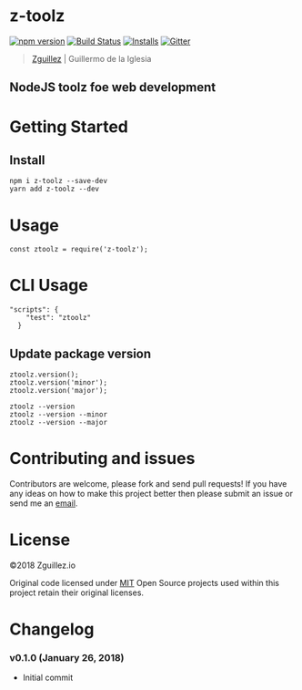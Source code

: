 # z-toolz

[![npm version](https://badge.fury.io/js/z-toolz.svg)](https://badge.fury.io/js/z-toolz)
[![Build Status](https://travis-ci.org/zguillez/z-toolz.svg?branch=master)](https://travis-ci.org/zguillez/z-toolz)
[![Installs](https://img.shields.io/npm/dt/z-toolz.svg)](https://coveralls.io/r/zguillez/z-toolz)
[![Gitter](https://badges.gitter.im/zguillez/z-toolz.svg)](https://gitter.im/zguillez/z-toolz?utm_source=badge&utm_medium=badge&utm_campaign=pr-badge&utm_content=badge)

> [Zguillez](https://zguillez.io) | Guillermo de la Iglesia

## NodeJS toolz foe web development

# Getting Started
## Install
```
npm i z-toolz --save-dev
yarn add z-toolz --dev
```

# Usage
```
const ztoolz = require('z-toolz');
```

# CLI Usage
```
"scripts": {
    "test": "ztoolz"
  }
```

## Update package version
```
ztoolz.version();
ztoolz.version('minor');
ztoolz.version('major');
```
```
ztoolz --version
ztoolz --version --minor
ztoolz --version --major
```

# Contributing and issues
Contributors are welcome, please fork and send pull requests! If you have any ideas on how to make this project better then please submit an issue or send me an [email](mailto:mail@zguillez.io).

# License
©2018 Zguillez.io

Original code licensed under [MIT](https://en.wikipedia.org/wiki/MIT_License) Open Source projects used within this project retain their original licenses.

# Changelog

### v0.1.0 (January 26, 2018)
* Initial commit
